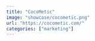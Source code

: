 ```yaml
---
title: "CocoMetic"
image: "showcase/cocometic.png"
url: "https://cocometic.com/"
categories: ["marketing"]
---
```

